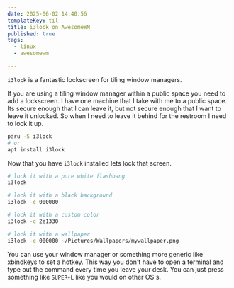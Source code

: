 ```yaml
---
date: 2025-06-02 14:40:56
templateKey: til
title: i3lock on AwesomeWM
published: true
tags:
  - linux
  - awesomewm

---
```


`i3lock` is a fantastic lockscreen for tiling window managers.

If you are using a tiling window manager within a public space you need to add
a lockscreen.  I have one machine that I take with me to a public space.  Its
secure enough that I can leave it, but not secure enough that I want to leave
it unlocked.  So when I need to leave it behind for the restroom I need to lock
it up.


``` bash
paru -S i3lock
# or
apt install i3lock
```

Now that you have `i3lock` installed lets lock that screen.

``` bash
# lock it with a pure white flashbang
i3lock

# lock it with a black background
i3lock -c 000000

# lock it with a custom color
i3lock -c 2e1330

# lock it with a wallpaper
i3lock -c 000000 ~/Pictures/Wallpapers/mywallpaper.png
```

You can use your window manager or something more generic like xbindkeys to set
a hotkey. This way you don't have to open a terminal and type out the command
every time you leave your desk.  You can just press something like `SUPER+L`
like you would on other OS's.
